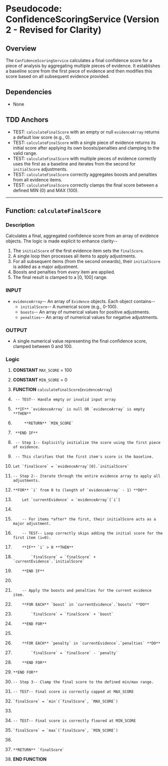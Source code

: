 # Pseudocode: ConfidenceScoringService (Version 2 - Revised for Clarity)

## Overview
The `ConfidenceScoringService` calculates a final confidence score for a piece of analysis by aggregating multiple pieces of evidence. It establishes a baseline score from the first piece of evidence and then modifies this score based on all subsequent evidence provided.

## Dependencies
- None

## TDD Anchors
- TEST: `calculateFinalScore` with an empty or null `evidenceArray` returns a default low score (e.g., 0).
- TEST: `calculateFinalScore` with a single piece of evidence returns its initial score after applying its own boosts/penalties and clamping to the valid range.
- TEST: `calculateFinalScore` with multiple pieces of evidence correctly uses the first as a baseline and iterates from the second for `initialScore` adjustments.
- TEST: `calculateFinalScore` correctly aggregates boosts and penalties from all evidence items.
- TEST: `calculateFinalScore` correctly clamps the final score between a defined MIN (0) and MAX (100).

---

## Function: `calculateFinalScore`

### Description
Calculates a final, aggregated confidence score from an array of evidence objects. The logic is made explicit to enhance clarity--
1.  The `initialScore` of the first evidence item sets the `finalScore`.
2.  A single loop then processes all items to apply adjustments.
3.  For all subsequent items (from the second onwards), their `initialScore` is added as a major adjustment.
4.  Boosts and penalties from *every* item are applied.
5.  The final result is clamped to a [0, 100] range.

### INPUT
- `evidenceArray`-- An array of `Evidence` objects. Each object contains--
  - `initialScore`-- A numerical score (e.g., 0-100).
  - `boosts`-- An array of numerical values for positive adjustments.
  - `penalties`-- An array of numerical values for negative adjustments.

### OUTPUT
- A single numerical value representing the final confidence score, clamped between 0 and 100.

### Logic

1.  **CONSTANT** `MAX_SCORE` = 100
2.  **CONSTANT** `MIN_SCORE` = 0

3.  **FUNCTION** `calculateFinalScore`(`evidenceArray`)
4.      -- TEST-- Handle empty or invalid input array
5.      **IF** `evidenceArray` is null OR `evidenceArray` is empty **THEN**
6.          **RETURN** `MIN_SCORE`
7.      **END IF**

8.      -- Step 1-- Explicitly initialize the score using the first piece of evidence.
9.      -- This clarifies that the first item's score is the baseline.
10.     Let `finalScore` = `evidenceArray`[0].`initialScore`

11.     -- Step 2-- Iterate through the entire evidence array to apply all adjustments.
12.     **FOR** `i` from 0 to (length of `evidenceArray` - 1) **DO**
13.         Let `currentEvidence` = `evidenceArray`[`i`]
14.
15.         -- For items *after* the first, their initialScore acts as a major adjustment.
16.         -- TEST-- Loop correctly skips adding the initial score for the first item (i=0).
17.         **IF** `i` > 0 **THEN**
18.             `finalScore` = `finalScore` + `currentEvidence`.`initialScore`
19.         **END IF**
20.
21.         -- Apply the boosts and penalties for the current evidence item.
22.         **FOR EACH** `boost` in `currentEvidence`.`boosts` **DO**
23.             `finalScore` = `finalScore` + `boost`
24.         **END FOR**
25.
26.         **FOR EACH** `penalty` in `currentEvidence`.`penalties` **DO**
27.             `finalScore` = `finalScore` - `penalty`
28.         **END FOR**
29.     **END FOR**

30.     -- Step 3-- Clamp the final score to the defined min/max range.
31.     -- TEST-- Final score is correctly capped at MAX_SCORE
32.     `finalScore` = `min`(`finalScore`, `MAX_SCORE`)
33.
34.     -- TEST-- Final score is correctly floored at MIN_SCORE
35.     `finalScore` = `max`(`finalScore`, `MIN_SCORE`)
36.
37.     **RETURN** `finalScore`
38. **END FUNCTION**